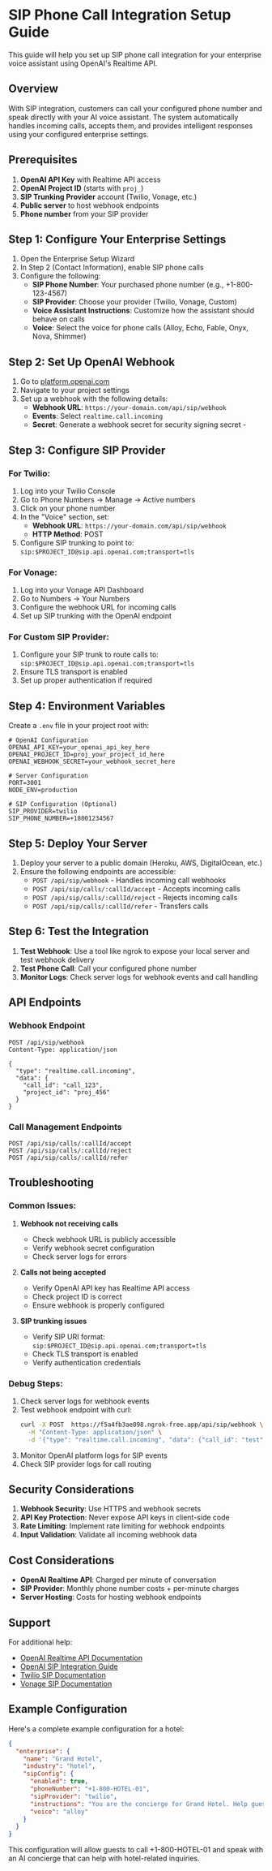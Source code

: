 # SIP Phone Call Integration Setup Guide

This guide will help you set up SIP phone call integration for your enterprise voice assistant using OpenAI's Realtime API.

## Overview

With SIP integration, customers can call your configured phone number and speak directly with your AI voice assistant. The system automatically handles incoming calls, accepts them, and provides intelligent responses using your configured enterprise settings.

## Prerequisites

1. **OpenAI API Key** with Realtime API access
2. **OpenAI Project ID** (starts with `proj_`)
3. **SIP Trunking Provider** account (Twilio, Vonage, etc.)
4. **Public server** to host webhook endpoints
5. **Phone number** from your SIP provider

## Step 1: Configure Your Enterprise Settings

1. Open the Enterprise Setup Wizard
2. In Step 2 (Contact Information), enable SIP phone calls
3. Configure the following:
   - **SIP Phone Number**: Your purchased phone number (e.g., +1-800-123-4567)
   - **SIP Provider**: Choose your provider (Twilio, Vonage, Custom)
   - **Voice Assistant Instructions**: Customize how the assistant should behave on calls
   - **Voice**: Select the voice for phone calls (Alloy, Echo, Fable, Onyx, Nova, Shimmer)

## Step 2: Set Up OpenAI Webhook

1. Go to [platform.openai.com](https://platform.openai.com)
2. Navigate to your project settings
3. Set up a webhook with the following details:
   - **Webhook URL**: `https://your-domain.com/api/sip/webhook`
   - **Events**: Select `realtime.call.incoming`
   - **Secret**: Generate a webhook secret for security
signing secret - 
## Step 3: Configure SIP Provider

### For Twilio:
1. Log into your Twilio Console
2. Go to Phone Numbers → Manage → Active numbers
3. Click on your phone number
4. In the "Voice" section, set:
   - **Webhook URL**: `https://your-domain.com/api/sip/webhook`
   - **HTTP Method**: POST
5. Configure SIP trunking to point to: `sip:$PROJECT_ID@sip.api.openai.com;transport=tls`

### For Vonage:
1. Log into your Vonage API Dashboard
2. Go to Numbers → Your Numbers
3. Configure the webhook URL for incoming calls
4. Set up SIP trunking with the OpenAI endpoint

### For Custom SIP Provider:
1. Configure your SIP trunk to route calls to: `sip:$PROJECT_ID@sip.api.openai.com;transport=tls`
2. Ensure TLS transport is enabled
3. Set up proper authentication if required

## Step 4: Environment Variables

Create a `.env` file in your project root with:

```env
# OpenAI Configuration
OPENAI_API_KEY=your_openai_api_key_here
OPENAI_PROJECT_ID=proj_your_project_id_here
OPENAI_WEBHOOK_SECRET=your_webhook_secret_here

# Server Configuration
PORT=3001
NODE_ENV=production

# SIP Configuration (Optional)
SIP_PROVIDER=twilio
SIP_PHONE_NUMBER=+18001234567
```

## Step 5: Deploy Your Server

1. Deploy your server to a public domain (Heroku, AWS, DigitalOcean, etc.)
2. Ensure the following endpoints are accessible:
   - `POST /api/sip/webhook` - Handles incoming call webhooks
   - `POST /api/sip/calls/:callId/accept` - Accepts incoming calls
   - `POST /api/sip/calls/:callId/reject` - Rejects incoming calls
   - `POST /api/sip/calls/:callId/refer` - Transfers calls

## Step 6: Test the Integration

1. **Test Webhook**: Use a tool like ngrok to expose your local server and test webhook delivery
2. **Test Phone Call**: Call your configured phone number
3. **Monitor Logs**: Check server logs for webhook events and call handling

## API Endpoints

### Webhook Endpoint
```
POST /api/sip/webhook
Content-Type: application/json

{
  "type": "realtime.call.incoming",
  "data": {
    "call_id": "call_123",
    "project_id": "proj_456"
  }
}
```

### Call Management Endpoints
```
POST /api/sip/calls/:callId/accept
POST /api/sip/calls/:callId/reject
POST /api/sip/calls/:callId/refer
```

## Troubleshooting

### Common Issues:

1. **Webhook not receiving calls**
   - Check webhook URL is publicly accessible
   - Verify webhook secret configuration
   - Check server logs for errors

2. **Calls not being accepted**
   - Verify OpenAI API key has Realtime API access
   - Check project ID is correct
   - Ensure webhook is properly configured

3. **SIP trunking issues**
   - Verify SIP URI format: `sip:$PROJECT_ID@sip.api.openai.com;transport=tls`
   - Check TLS transport is enabled
   - Verify authentication credentials

### Debug Steps:

1. Check server logs for webhook events
2. Test webhook endpoint with curl:
   ```bash
   curl -X POST  https://f5a4fb3ae098.ngrok-free.app/api/sip/webhook \
     -H "Content-Type: application/json" \
     -d '{"type": "realtime.call.incoming", "data": {"call_id": "test", "project_id": "proj_5n75yaXMrNWkTQUCR660jbl6"}}'
   ```
3. Monitor OpenAI platform logs for SIP events
4. Check SIP provider logs for call routing

## Security Considerations

1. **Webhook Security**: Use HTTPS and webhook secrets
2. **API Key Protection**: Never expose API keys in client-side code
3. **Rate Limiting**: Implement rate limiting for webhook endpoints
4. **Input Validation**: Validate all incoming webhook data

## Cost Considerations

- **OpenAI Realtime API**: Charged per minute of conversation
- **SIP Provider**: Monthly phone number costs + per-minute charges
- **Server Hosting**: Costs for hosting webhook endpoints

## Support

For additional help:
- [OpenAI Realtime API Documentation](https://platform.openai.com/docs/guides/realtime)
- [OpenAI SIP Integration Guide](https://platform.openai.com/docs/guides/realtime/sip)
- [Twilio SIP Documentation](https://www.twilio.com/docs/sip-trunking)
- [Vonage SIP Documentation](https://developer.vonage.com/sip-trunking)

## Example Configuration

Here's a complete example configuration for a hotel:

```json
{
  "enterprise": {
    "name": "Grand Hotel",
    "industry": "hotel",
    "sipConfig": {
      "enabled": true,
      "phoneNumber": "+1-800-HOTEL-01",
      "sipProvider": "twilio",
      "instructions": "You are the concierge for Grand Hotel. Help guests with reservations, room service, local recommendations, and hotel amenities.",
      "voice": "alloy"
    }
  }
}
```

This configuration will allow guests to call +1-800-HOTEL-01 and speak with an AI concierge that can help with hotel-related inquiries.
